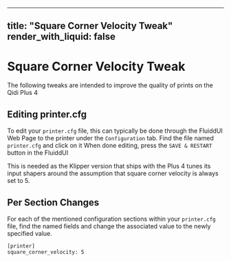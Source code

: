 
---
title: "Square Corner Velocity Tweak"
render_with_liquid: false
---

# Square Corner Velocity Tweak

The following tweaks are intended to improve the quality of prints on the Qidi Plus 4

## Editing printer.cfg

To edit your `printer.cfg` file, this can typically be done through the FluiddUI Web Page to the printer under the `Configuration` tab.
Find the file named `printer.cfg` and click on it
When done editing, press the `SAVE & RESTART` button in the FluiddUI

This is needed as the Klipper version that ships with the Plus 4 tunes its input shapers around the assumption that square corner velocity is always set to 5.

## Per Section Changes

For each of the mentioned configuration sections within your `printer.cfg` file, find the named fields and change the associated value to the newly specified value.

```
[printer]
square_corner_velocity: 5
```
